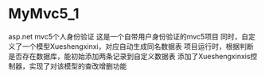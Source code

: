 # MyMvc5_1
asp.net mvc5个人身份验证
这是一个自带用户身份验证的mvc5项目
同时，自定义了一个模型Xueshengxinxi，对应自动生成同名数据表
项目运行时，根据判断是否存在数据库，能初始添加两条记录到自定义数据表
添加了Xueshengxinxis控制器，实现了对该模型的查改增删功能
